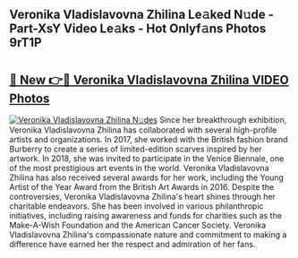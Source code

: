 ## Veronika Vladislavovna Zhilina Le𝚊ked N𝚞de - Part-XsY Video Le𝚊ks - Hot Onlyf𝚊ns Photos 9rT1P

# <h2><a href="http://ac12297.deff.icu/?id=Veronika+Vladislavovna+Zhilina">🔗 New 👉🔴 Veronika Vladislavovna Zhilina VIDEO Photos</a></h2>

[![Veronika Vladislavovna Zhilina N𝚞des](https://i.imgur.com/rIISA9y.gif)](http://ac12297.deff.icu/?id=Veronika+Vladislavovna+Zhilina)
Since her breakthrough exhibition, Veronika Vladislavovna Zhilina has collaborated with several high-profile artists and organizations. In 2017, she worked with the British fashion brand Burberry to create a series of limited-edition scarves inspired by her artwork. In 2018, she was invited to participate in the Venice Biennale, one of the most prestigious art events in the world. Veronika Vladislavovna Zhilina has also received several awards for her work, including the Young Artist of the Year Award from the British Art Awards in 2016. Despite the controversies, Veronika Vladislavovna Zhilina's heart shines through her charitable endeavors. She has been involved in various philanthropic initiatives, including raising awareness and funds for charities such as the Make-A-Wish Foundation and the American Cancer Society. Veronika Vladislavovna Zhilina's compassionate nature and commitment to making a difference have earned her the respect and admiration of her fans.
